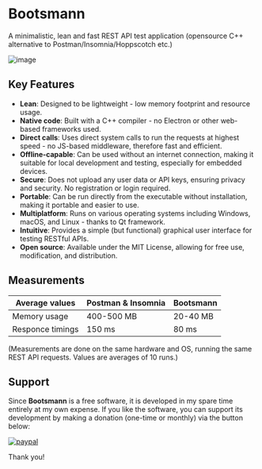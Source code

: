 # Bootsmann
A minimalistic, lean and fast REST API test application (opensource C++ alternative to Postman/Insomnia/Hoppscotch etc.)

![image](https://github.com/user-attachments/assets/a1f042e7-9da4-4321-bbbe-0adbba0fafdd)

## Key Features
- **Lean**: Designed to be lightweight - low memory footprint and resource usage.
- **Native code**: Built with a C++ compiler - no Electron or other web-based frameworks used.
- **Direct calls**: Uses direct system calls to run the requests at highest speed - no JS-based middleware, therefore fast and efficient.
- **Offline-capable**: Can be used without an internet connection, making it suitable for local development and testing, especially for embedded devices.
- **Secure**: Does not upload any user data or API keys, ensuring privacy and security. No registration or login required.
- **Portable**: Can be run directly from the executable without installation, making it portable and easier to use.
- **Multiplatform**: Runs on various operating systems including Windows, macOS, and Linux - thanks to Qt framework.
- **Intuitive**: Provides a simple (but functional) graphical user interface for testing RESTful APIs.
- **Open source**: Available under the MIT License, allowing for free use, modification, and distribution.

## Measurements

| Average values            | Postman & Insomnia | Bootsmann
| --------      | -------          |-------
| Memory usage  | 400-500 MB           | 20-40 MB
| Responce timings  | 150 ms           | 80 ms

(Measurements are done on the same hardware and OS, running the same REST API requests. Values are averages of 10 runs.)

## Support
Since **Bootsmann** is a free software, it is developed in my spare time entirely at my own expense.
If you like the software, you can support its development by making a donation (one-time or monthly) via the button below:

[![paypal](https://www.paypalobjects.com/en_US/i/btn/btn_donateCC_LG.gif)](https://www.paypal.com/cgi-bin/webscr?cmd=_s-xclick&hosted_button_id=Z35EHHJ3729GG&source=url)

Thank you!
